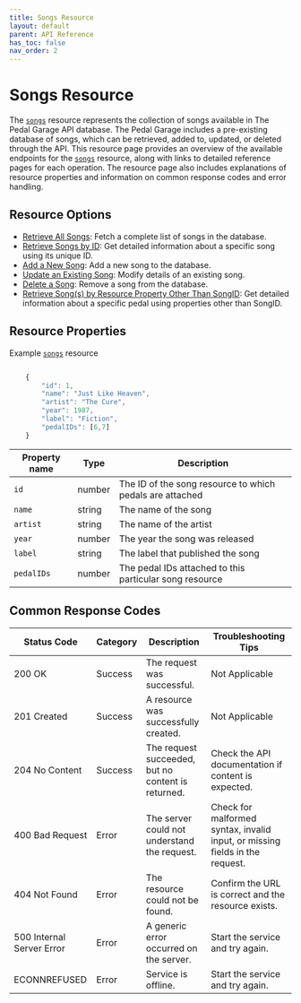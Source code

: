```yaml
---
title: Songs Resource
layout: default
parent: API Reference
has_toc: false
nav_order: 2
---
```


# Songs Resource

The [`songs`](pg-resource-songs.md) resource represents the collection of songs available in The Pedal Garage API database. The Pedal Garage includes a pre-existing database of songs, which can be retrieved, added to, updated, or deleted through the API. This resource page provides an overview of the available endpoints for the [`songs`](pg-resource-songs.md) resource, along with links to detailed reference pages for each operation. The resource page also includes explanations of resource properties and information on common response codes and error handling.

## Resource Options

* [Retrieve All Songs](pg-reference-get-all-songs.md): Fetch a complete list of songs in the database.
* [Retrieve Songs by ID](pg-reference-get-song-by-id.md): Get detailed information about a specific song using its unique ID.
* [Add a New Song](pg-reference-add-songs.md): Add a new song to the database.
* [Update an Existing Song](pg-reference-update-songs.md): Modify details of an existing song.
* [Delete a Song](pg-reference-delete-songs.md): Remove a song from the database.
* [Retrieve Song(s) by Resource Property Other Than SongID](pg-reference-get-song-by-resource-property.md): Get detailed information about a specific pedal using properties other than SongID.

## Resource Properties

Example [`songs`](pg-resource-songs.md) resource

```js

    {
        "id": 1, 
        "name": "Just Like Heaven",
        "artist": "The Cure",
        "year": 1987,
        "label": "Fiction", 
        "pedalIDs": [6,7]
    }
```

| Property name | Type | Description |
| ------------- | ----------- | ----------- |
| `id` | number | The ID of the song resource to which pedals are attached |
| `name` | string | The name of the song |
| `artist` | string | The name of the artist |
| `year` | number | The year the song was released |
| `label` | string | The label that published the song |
| `pedalIDs` | number | The pedal IDs attached to this particular song resource |

## Common Response Codes

| Status Code      | Category       | Description | Troubleshooting Tips |
|------------------|----------------|-------------|----------------------|
| 200 OK           | Success        | The request was successful. | Not Applicable |
| 201 Created      | Success        | A resource was successfully created. | Not Applicable |
| 204 No Content   | Success        | The request succeeded, but no content is returned. | Check the API documentation if content is expected. |
| 400 Bad Request  | Error   | The server could not understand the request. | Check for malformed syntax, invalid input, or missing fields in the request. |
| 404 Not Found    | Error   | The resource could not be found. | Confirm the URL is correct and the resource exists. |
| 500 Internal Server Error | Error | A generic error occurred on the server. | Start the service and try again. |
| ECONNREFUSED | Error | Service is offline. | Start the service and try again. |
